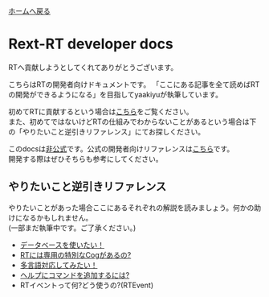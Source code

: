 [ホームへ戻る](../README.md)

# Rext-RT developer docs

RTへ貢献しようとしてくれてありがとうございます。

こちらはRTの開発者向けドキュメントです。
「ここにある記事を全て読めばRTの開発ができるようになる」を目指してyaakiyuが執筆しています。

初めてRTに貢献するという場合は[こちら](first.md)をご覧ください。  
また、初めてではないけどRTの仕組みでわからないことがあるという場合は下の「やりたいこと逆引きリファレンス」にてお探しください。

このdocsは<u>非公式</u>です。公式の開発者向けリファレンスは[こちら](https://docs.rt.rext.dev/docs/developer/)です。  
開発する際はぜひそちらも参考にしてください。

## やりたいこと逆引きリファレンス

やりたいことがあった場合ここにあるそれぞれの解説を読みましょう。何かの助けになるかもしれません。  
(一部まだ執筆中です。ご了承ください。)

- [データベースを使いたい！](topic/databasemanager.md)
- [RTには専用の特別なCogがあるの?](topic/cog.md)
- [多言語対応してみたい！](topic/globalization.md)
- [ヘルプにコマンドを追加するには?](topic/helpcommand.md)
- RTイベントって何?どう使うの?(RTEvent)

